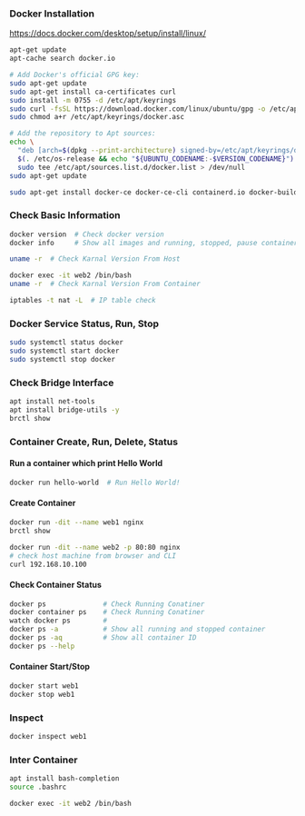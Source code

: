 
### Docker Installation 
https://docs.docker.com/desktop/setup/install/linux/

```bash
apt-get update
apt-cache search docker.io
```

```bash
# Add Docker's official GPG key:
sudo apt-get update
sudo apt-get install ca-certificates curl
sudo install -m 0755 -d /etc/apt/keyrings
sudo curl -fsSL https://download.docker.com/linux/ubuntu/gpg -o /etc/apt/keyrings/docker.asc
sudo chmod a+r /etc/apt/keyrings/docker.asc

# Add the repository to Apt sources:
echo \
  "deb [arch=$(dpkg --print-architecture) signed-by=/etc/apt/keyrings/docker.asc] https://download.docker.com/linux/ubuntu \
  $(. /etc/os-release && echo "${UBUNTU_CODENAME:-$VERSION_CODENAME}") stable" | \
  sudo tee /etc/apt/sources.list.d/docker.list > /dev/null
sudo apt-get update
```

```bash
sudo apt-get install docker-ce docker-ce-cli containerd.io docker-buildx-plugin docker-compose-plugin
```

### Check Basic Information 
```bash
docker version  # Check docker version 
docker info     # Show all images and running, stopped, pause container

uname -r  # Check Karnal Version From Host

docker exec -it web2 /bin/bash
uname -r  # Check Karnal Version From Container

iptables -t nat -L  # IP table check 
```


### Docker Service Status, Run, Stop
```bash
sudo systemctl status docker
sudo systemctl start docker
sudo systemctl stop docker
```

### Check Bridge Interface 
```bash
apt install net-tools
apt install bridge-utils -y
brctl show
```

### Container Create, Run, Delete, Status
#### Run a container which print Hello World
```bash
docker run hello-world  # Run Hello World!
```

#### Create Container
```bash
docker run -dit --name web1 nginx
brctl show

docker run -dit --name web2 -p 80:80 nginx
# check host machine from browser and CLI
curl 192.168.10.100


```

#### Check Container Status
```bash
docker ps              # Check Running Conatiner
docker container ps    # Check Running Conatiner
watch docker ps        # 
docker ps -a           # Show all running and stopped container 
docker ps -aq          # Show all container ID
docker ps --help
```



#### Container Start/Stop
```bash
docker start web1
docker stop web1
```

### Inspect
```bash
docker inspect web1
```



### Inter Container
```bash
apt install bash-completion
source .bashrc

docker exec -it web2 /bin/bash
```


